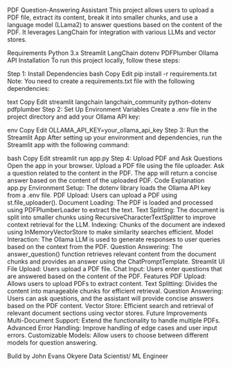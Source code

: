 PDF Question-Answering Assistant
This project allows users to upload a PDF file, extract its content, break it into smaller chunks, and use a language model (LLama2) to answer questions based on the content of the PDF. It leverages LangChain for integration with various LLMs and vector stores.

Requirements
Python 3.x
Streamlit
LangChain
dotenv
PDFPlumber
Ollama API
Installation
To run this project locally, follow these steps:

Step 1: Install Dependencies
bash
Copy
Edit
pip install -r requirements.txt
Note: You need to create a requirements.txt file with the following dependencies:

text
Copy
Edit
streamlit
langchain
langchain_community
python-dotenv
pdfplumber
Step 2: Set Up Environment Variables
Create a .env file in the project directory and add your Ollama API key:

env
Copy
Edit
OLLAMA_API_KEY=your_ollama_api_key
Step 3: Run the Streamlit App
After setting up your environment and dependencies, run the Streamlit app with the following command:

bash
Copy
Edit
streamlit run app.py
Step 4: Upload PDF and Ask Questions
Open the app in your browser.
Upload a PDF file using the file uploader.
Ask a question related to the content in the PDF.
The app will return a concise answer based on the content of the uploaded PDF.
Code Explanation
app.py
Environment Setup: The dotenv library loads the Ollama API key from a .env file.
PDF Upload: Users can upload a PDF using st.file_uploader().
Document Loading: The PDF is loaded and processed using PDFPlumberLoader to extract the text.
Text Splitting: The document is split into smaller chunks using RecursiveCharacterTextSplitter to improve context retrieval for the LLM.
Indexing: Chunks of the document are indexed using InMemoryVectorStore to make similarity searches efficient.
Model Interaction: The Ollama LLM is used to generate responses to user queries based on the context from the PDF.
Question Answering: The answer_question() function retrieves relevant content from the document chunks and provides an answer using the ChatPromptTemplate.
Streamlit UI
File Upload: Users upload a PDF file.
Chat Input: Users enter questions that are answered based on the content of the PDF.
Features
PDF Upload: Allows users to upload PDFs to extract content.
Text Splitting: Divides the content into manageable chunks for efficient retrieval.
Question Answering: Users can ask questions, and the assistant will provide concise answers based on the PDF content.
Vector Store: Efficient search and retrieval of relevant document sections using vector stores.
Future Improvements
Multi-Document Support: Extend the functionality to handle multiple PDFs.
Advanced Error Handling: Improve handling of edge cases and user input errors.
Customizable Models: Allow users to choose between different models for question answering.

Build by John Evans Okyere
Data Scientist/ ML Engineer
